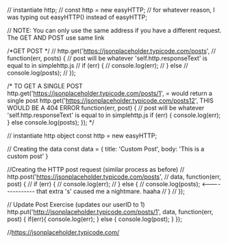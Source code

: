 // instantiate http;
// const http = new easyHTTP;   // for whatever reason, I was typing out easyHTTP() instead of easyHTTP;

// NOTE: You can only use the same address if you have a different request. The GET AND POST use same link

/*GET POST */
// http.get('https://jsonplaceholder.typicode.com/posts',
// function(err, posts) {    // post will be whatever 'self.http.responseText' is equal to in simplehttp.js
//   if (err) {
//     console.log(err);
//   } else 
//   console.log(posts);
// });


/*
TO GET A SINGLE POST
http.get('https://jsonplaceholder.typicode.com/posts/1', = would return a single post
http.get('https://jsonplaceholder.typicode.com/posts12',    THIS WOULD BE A 404 ERROR
function(err, post) {    // post will be whatever 'self.http.responseText' is equal to in simplehttp.js
  if (err) {
    console.log(err);
  } else 
  console.log(posts);
});
*/


// instantiate http object
const http = new easyHTTP;


// Creating the data
const data = {
  title: 'Custom Post',
  body: 'This is a custom post'
}

//Creating the HTTP post request (similar process as before) 
// http.post('https://jsonplaceholder.typicode.com/posts', 
// data, function(err, post) {
//   if (err) {
//     console.log(err);
//   } else {
//     console.log(posts); <-------------- that extra 's' caused me a nightmare. haaha
//   } 
// });


// Update Post Exercise (updates our userID to 1)
http.put('http://jsonplaceholder.typicode.com/posts/1', data, function(err, post) {
  if(err){
    console.log(err);
  } else {
    console.log(post);
  }
});





//https://jsonplaceholder.typicode.com/